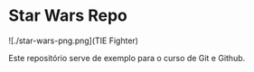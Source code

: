 # Star Wars Repo

![./star-wars-png.png](TIE Fighter)

Este repositório serve de exemplo para o curso de Git e Github.
